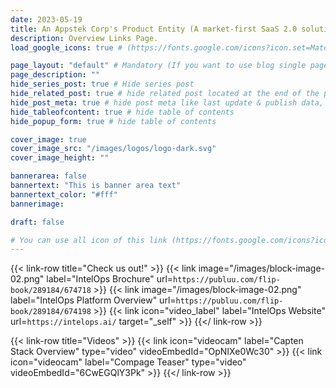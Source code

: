 ```yaml
---
date: 2023-05-19
title: An Appstek Corp's Product Entity (A market-first SaaS 2.0 solution)
description: Overview Links Page.
load_google_icons: true # (https://fonts.google.com/icons?icon.set=Material+Symbols) Load google icons only in this page (It will boost website performance)

page_layout: "default" # Mandatory (If you want to use blog single page layout)
page_description: ""
hide_series_post: true # Hide series post
hide_related_post: true # hide related post located at the end of the page
hide_post_meta: true # hide post meta like last update & publish data, estimated reading time etc.
hide_tableofcontent: true # hide table of contents
hide_popup_form: true # hide table of contents

cover_image: true
cover_image_src: "/images/logos/logo-dark.svg"
cover_image_height: ""

bannerarea: false
bannertext: "This is banner area text"
bannertext_color: "#fff"
bannerimage:

draft: false

# You can use all icon of this link (https://fonts.google.com/icons?icon.set=Material+Symbols) as link shortcode icon value  
---
```


{{< link-row title="Check us out!" >}}
{{< link image="/images/block-image-02.png" label="IntelOps Brochure" url=`https://publuu.com/flip-book/289184/674718` >}}
{{< link image="/images/block-image-02.png" label="IntelOps Platform Overview" url=`https://publuu.com/flip-book/289184/674198` >}}
{{< link icon="video_label" label="IntelOps Website" url=`https://intelops.ai/` target="_self" >}}
{{</ link-row >}}

{{< link-row title="Videos" >}}
{{< link icon="videocam" label="Capten Stack Overview" type="video" videoEmbedId="OpNIXe0Wc30" >}}
{{< link icon="videocam" label="Compage Teaser" type="video" videoEmbedId="6CwEGQlY3Pk" >}}
{{</ link-row >}}
